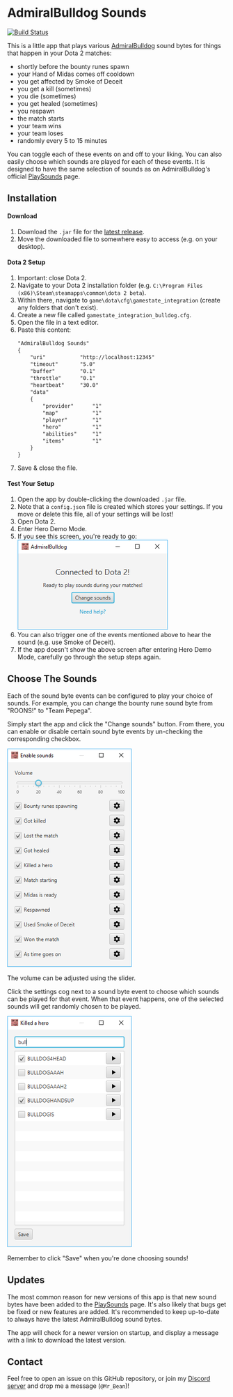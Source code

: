 # AdmiralBulldog Sounds

[![Build Status](https://travis-ci.org/MrBean355/dota2-integration.svg?branch=master)](https://travis-ci.org/MrBean355/dota2-integration)

This is a little app that plays various [AdmiralBulldog](https://www.twitch.tv/admiralbulldog) sound bytes for things that happen in your Dota 2 matches: 
- shortly before the bounty runes spawn
- your Hand of Midas comes off cooldown
- you get affected by Smoke of Deceit
- you get a kill (sometimes)
- you die (sometimes)
- you get healed (sometimes)
- you respawn
- the match starts
- your team wins
- your team loses
- randomly every 5 to 15 minutes

You can toggle each of these events on and off to your liking.
You can also easily choose which sounds are played for each of these events.
It is designed to have the same selection of sounds as on AdmiralBulldog's official [PlaySounds](http://chatbot.admiralbulldog.live/playsounds) page.

## Installation

#### Download
1. Download the `.jar` file for the [latest release](https://github.com/MrBean355/dota2-integration/releases).
2. Move the downloaded file to somewhere easy to access (e.g. on your desktop).

#### Dota 2 Setup
1. Important: close Dota 2.
2. Navigate to your Dota 2 installation folder (e.g. `C:\Program Files (x86)\Steam\steamapps\common\dota 2 beta`).
3. Within there, navigate to `game\dota\cfg\gamestate_integration` (create any folders that don't exist).
4. Create a new file called `gamestate_integration_bulldog.cfg`.
5. Open the file in a text editor.
6. Paste this content:
    ```
    "AdmiralBulldog Sounds"
    {
        "uri"           "http://localhost:12345"
        "timeout"       "5.0"
        "buffer"        "0.1"
        "throttle"      "0.1"
        "heartbeat"     "30.0"
        "data"
        {
            "provider"      "1"
            "map"           "1"
            "player"        "1"
            "hero"          "1"
            "abilities"     "1"
            "items"         "1"
        }
    }
    ```
7. Save & close the file.

#### Test Your Setup
1. Open the app by double-clicking the downloaded `.jar` file.
2. Note that a `config.json` file is created which stores your settings. If you move or delete this file, all of your settings will be lost!
3. Open Dota 2.
4. Enter Hero Demo Mode.
5. If you see this screen, you're ready to go:<br/>
![Complete](docs/setup_complete.png)
6. You can also trigger one of the events mentioned above to hear the sound (e.g. use Smoke of Deceit). 
7. If the app doesn't show the above screen after entering Hero Demo Mode, carefully go through the setup steps again.

## Choose The Sounds
Each of the sound byte events can be configured to play your choice of sounds.
For example, you can change the bounty rune sound byte from "ROONS!" to "Team Pepega".

Simply start the app and click the "Change sounds" button.
From there, you can enable or disable certain sound byte events by un-checking the corresponding checkbox.

![Toggle sound bytes](docs/sound_byte_toggling.PNG)

The volume can be adjusted using the slider. 

Click the settings cog next to a sound byte event to choose which sounds can be played for that event.
When that event happens, one of the selected sounds will get randomly chosen to be played.

![Choose sounds](docs/choose_sounds.PNG)

Remember to click "Save" when you're done choosing sounds!

## Updates
The most common reason for new versions of this app is that new sound bytes have been added to the [PlaySounds](http://chatbot.admiralbulldog.live/playsounds) page.
It's also likely that bugs get be fixed or new features are added. It's recommended to keep up-to-date to always have the latest AdmiralBulldog sound bytes.

The app will check for a newer version on startup, and display a message with a link to download the latest version.

## Contact
Feel free to open an issue on this GitHub repository, or join my [Discord server](discord.gg/V6JzdJ5) and drop me a message (`@Mr_Bean`)!